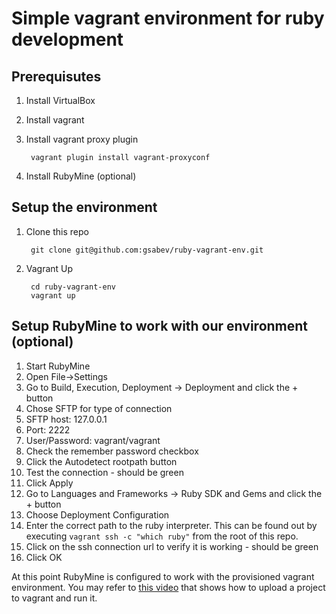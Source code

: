 # Simple vagrant environment for ruby development

## Prerequisutes

1. Install VirtualBox
2. Install vagrant
3. Install vagrant proxy plugin

        vagrant plugin install vagrant-proxyconf
        
4. Install RubyMine (optional)


## Setup the environment

1. Clone this repo

        git clone git@github.com:gsabev/ruby-vagrant-env.git
        
2. Vagrant Up

        cd ruby-vagrant-env
        vagrant up
        
## Setup RubyMine to work with our environment (optional)

1. Start RubyMine
2. Open File->Settings
  1. Go to Build, Execution, Deployment -> Deployment and click the + button
  1. Chose SFTP for type of connection
  1. SFTP host: 127.0.0.1
  1. Port: 2222
  1. User/Password: vagrant/vagrant
  1. Check the remember password checkbox
  1. Click the Autodetect rootpath button
  1. Test the connection - should be green
  1. Click Apply
3. Go to Languages and Frameworks -> Ruby SDK and Gems and click the + button
  1. Choose Deployment Configuration
  1. Enter the correct path to the ruby interpreter. This can be found out by executing `vagrant ssh -c "which ruby"` from the root of this repo.
  1. Click on the ssh connection url to verify it is working - should be green
  1. Click OK

At this point RubyMine is configured to work with the provisioned vagrant environment. You may refer to [this video](https://www.youtube.com/watch?v=5KQUhMM_99Y) that shows how to upload a project to vagrant and run it.
  

